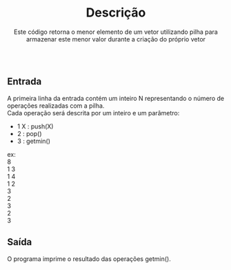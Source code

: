 <h1 align="center">Descrição</h1>

<p align="center">
Este código retorna o menor elemento de um vetor utilizando pilha para armazenar este menor valor durante a criação do próprio vetor
</p>

<br> <br>
## Entrada
A primeira linha da entrada contém um inteiro N representando o número de operações realizadas com a pilha. <br>
Cada operação será descrita por um inteiro e um parâmetro:

+ 1 X : push(X)
+ 2 : pop()
+ 3 : getmin()

ex: <br>
8 <br>
1 3 <br>
1 4 <br>
1 2 <br>
3 <br>
2 <br>
3 <br>
2 <br>
3 <br>

## Saída
O programa imprime o resultado das operações getmin().
